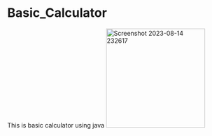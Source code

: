 # Basic_Calculator
This is basic calculator using java 
<img width="226" alt="Screenshot 2023-08-14 232617" src="https://github.com/MeerDanish229/Basic_Calculator/assets/128418303/3966a180-a792-4f71-8ea0-6ce6f4207c9c">

